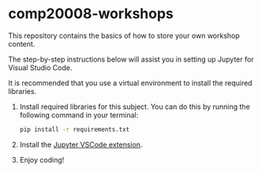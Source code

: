 # comp20008-workshops

This repository contains the basics of how to store your own workshop content.

The step-by-step instructions below will assist you in setting up Jupyter for Visual Studio Code.

It is recommended that you use a virtual environment to install the required libraries.

1. Install required libraries for this subject. You can do this by running the following command in your terminal:

    ```bash
    pip install -r requirements.txt
    ```

2. Install the [Jupyter VSCode extension](https://marketplace.visualstudio.com/items?itemName=ms-toolsai.jupyter).

3. Enjoy coding!
